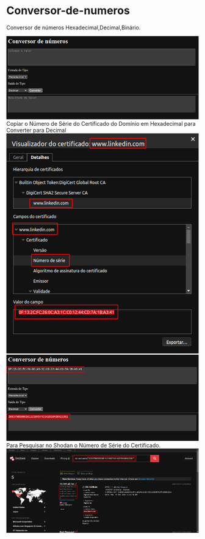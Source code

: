 # Conversor-de-numeros
Conversor de números Hexadecimal,Decimal,Binário.

![Screenshot](foto1.png)
Copiar o Número de Série do Certificado do Domínio em Hexadecimal para Converter para Decimal <br/>
![Screenshot](foto2.png)
![Screenshot](foto3.png)
Para Pesquisar no Shodan o Número de Série do Certificado. <br/>
![Screenshot](foto4.png)
